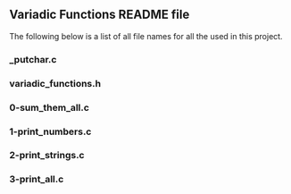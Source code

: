 ## Variadic Functions README file
The following below is a list of all file names for all the
used in this project.
### _putchar.c
### variadic_functions.h
### 0-sum_them_all.c
### 1-print_numbers.c
### 2-print_strings.c
### 3-print_all.c

